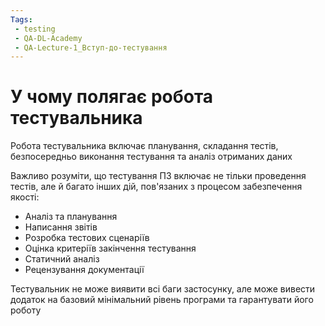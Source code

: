 ```yaml
---
Tags:
 - testing
 - QA-DL-Academy
 - QA-Lecture-1_Вступ-до-тестування
---
```


# У чому полягає робота тестувальника

Робота тестувальника включає планування, складання тестів, безпосередньо виконання тестування та аналіз отриманих даних

Важливо розуміти, що тестування ПЗ включає не тільки проведення тестів, але й багато інших дій, пов'язаних з процесом забезпечення якості:
- Аналіз та планування
- Написання звітів
- Розробка тестових сценаріїв
- Оцінка критеріїв закінчення тестування
- Статичний аналіз
- Рецензування документації

Тестувальник не може виявити всі баги застосунку, але може вивести додаток на базовий мінімальний рівень програми та гарантувати його роботу